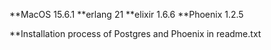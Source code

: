 **MacOS 15.6.1
**erlang 21
**elixir 1.6.6
**Phoenix 1.2.5

**Installation process of Postgres and Phoenix in readme.txt